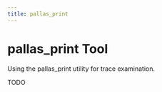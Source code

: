 ```yaml
---
title: pallas_print
---
```

# pallas_print Tool

Using the pallas_print utility for trace examination.

TODO
